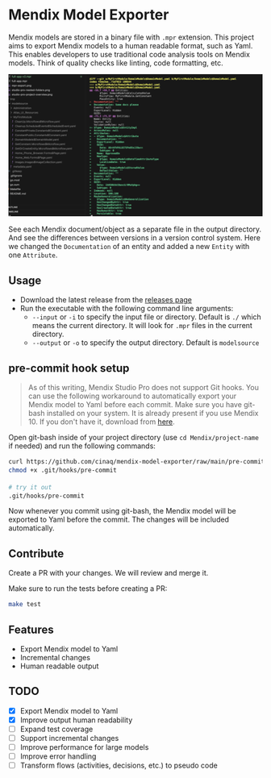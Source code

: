 # Mendix Model Exporter

Mendix models are stored in a binary file with `.mpr` extension. This project aims to export Mendix models to a human readable format, such as Yaml. This enables developers to use traditional code analysis tools on Mendix models. Think of quality checks like linting, code formatting, etc.

![Mendix Model Exporter](./resources/model-new-entity.png)

See each Mendix document/object as a separate file in the output directory. And see the differences between versions in a version control system. Here we changed the `Documentation` of an entity and added a new `Entity` with one `Attribute`.

## Usage

- Download the latest release from the [releases page](https://github.com/cinaq/mendix-model-exporter/releases)
- Run the executable with the following command line arguments:
  - `--input` or `-i` to specify the input file or directory. Default is `./` which means the current directory. It will look for `.mpr` files in the current directory.
  - `--output` or `-o` to specify the output directory. Default is `modelsource`

## pre-commit hook setup

> As of this writing, Mendix Studio Pro does not support Git hooks. You can use the following workaround to automatically export your Mendix model to Yaml before each commit. Make sure you have git-bash installed on your system. It is already present if you use Mendix 10. If you don't have it, download from [here](https://git-scm.com/download/win).

Open git-bash inside of your project directory (use `cd Mendix/project-name` if needed) and run the following commands:

```bash
curl https://github.com/cinaq/mendix-model-exporter/raw/main/pre-commit -o .git/hooks/pre-commit
chmod +x .git/hooks/pre-commit

# try it out
.git/hooks/pre-commit
```

Now whenever you commit using git-bash, the Mendix model will be exported to Yaml before the commit. The changes will be included automatically.

## Contribute

Create a PR with your changes. We will review and merge it.

Make sure to run the tests before creating a PR:

```bash
make test
```

## Features

- Export Mendix model to Yaml
- Incremental changes
- Human readable output

## TODO

- [x] Export Mendix model to Yaml
- [x] Improve output human readability
- [ ] Expand test coverage
- [ ] Support incremental changes
- [ ] Improve performance for large models
- [ ] Improve error handling
- [ ] Transform flows (activities, decisions, etc.) to pseudo code